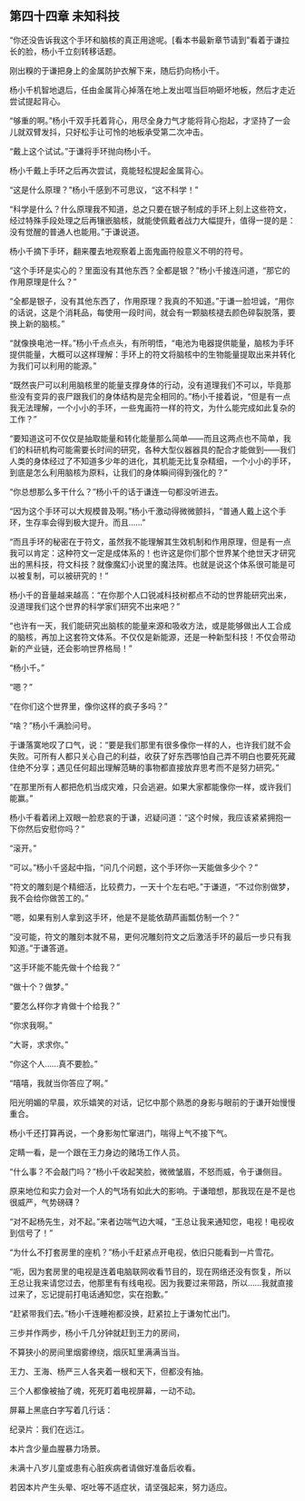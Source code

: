## 第四十四章 未知科技
“你还没告诉我这个手环和脑核的真正用途呢。[看本书最新章节请到”看着于谦拉长的脸，杨小千立刻转移话题。

刚出糗的于谦把身上的金属防护衣解下来，随后扔向杨小千。

杨小千机智地退后，任由金属背心掉落在地上发出哐当巨响砸坏地板，然后才走近尝试提起背心。

“够重的啊。”杨小千双手托着背心，用尽全身力气才能将背心抱起，才坚持了一会儿就双臂发抖，只好松手让可怜的地板承受第二次冲击。

“戴上这个试试。”于谦将手环抛向杨小千。

杨小千戴上手环之后再次尝试，竟能轻松提起金属背心。

“这是什么原理？”杨小千感到不可思议，“这不科学！”

“科学是什么？什么原理我不知道，总之只要在银子制成的手环上刻上这些符文，经过特殊手段处理之后再镶嵌脑核，就能使佩戴者战力大幅提升，值得一提的是：没有觉醒的普通人也能用。”于谦说道。

杨小千摘下手环，翻来覆去地观察着上面鬼画符般意义不明的符号。

“这个手环是实心的？里面没有其他东西？全都是银？”杨小千接连问道，“那它的作用原理是什么？”

“全都是银子，没有其他东西了，作用原理？我真的不知道。”于谦一脸坦诚，“用你的话说，这是个消耗品，每使用一段时间，就会有一颗脑核褪去颜色碎裂脱落，要换上新的脑核。”

“就像换电池一样。”杨小千点点头，有所明悟，“电池为电器提供能量，脑核为手环提供能量，大概可以这样理解：手环上的符文将脑核中的生物能量提取出来并转化为我们可以利用的能源。”

“既然丧尸可以利用脑核里的能量支撑身体的行动，没有道理我们不可以，毕竟那些没有变异的丧尸跟我们的身体结构是完全相同的。”杨小千接着说，“但是有一点我无法理解，一个小小的手环，一些鬼画符一样的符文，为什么能完成如此复杂的工作？”

“要知道这可不仅仅是抽取能量和转化能量那么简单――而且这两点也不简单，我们的科研机构可能需要长时间的研究，各种大型仪器器具的配合才能做到――我们人类的身体经过了不知道多少年的进化，其机能无比复杂精细，一个小小的手环，到底是怎么利用脑核为原料，让我们的身体瞬间得到强化的？”

“你总想那么多干什么？”杨小千的话于谦连一句都没听进去。

“因为这个手环可以大规模普及啊。”杨小千激动得微微颤抖，“普通人戴上这个手环，生存率会得到极大提升。而且……”

“而且手环的秘密在于符文，虽然我不能理解其生效机制和作用原理，但是有一点我可以肯定：这种符文一定是成体系的！也许这是你们那个世界某个绝世天才研究出的黑科技，符文科技？就像魔幻小说里的魔法阵。也就是说这个体系很可能是可以被复制，可以被研究的！”

杨小千的音量越来越高：“在你那个人口锐减科技树都点不动的世界能研究出来，没道理我们这个世界的科学家们研究不出来吧？”

“也许有一天，我们能研究出脑核的能量来源和吸收方法，或是能够做出人工合成的脑核，再加上这套符文体系。不仅仅是新能源，还是一种新型科技！不仅会带动新的产业链，还会影响世界格局！”

“杨小千。”

“嗯？”

“在你们这个世界里，像你这样的疯子多吗？”

“啥？”杨小千满脸问号。

于谦落寞地叹了口气，说：“要是我们那里有很多像你一样的人，也许我们就不会失败。可所有人都只关心自己的利益，收获了好东西哪怕自己弄不明白也要死死藏住绝不分享；遇见任何超出理解范畴的事物都直接放弃思考而不是努力研究。”

“在那里所有人都把危机当成灾难，只会逃避。如果大家都能像你一样，或许我们能赢。”

杨小千看着闭上双眼一脸悲哀的于谦，迟疑问道：“这个时候，我应该紧紧拥抱一下你然后安慰你吗？”

“滚开。”

“可以。”杨小千竖起中指，“问几个问题，这个手环你一天能做多少个？”

“符文的雕刻是个精细活，比较费力，一天十个左右吧。”于谦道，“不过你别做梦，我不会给你做苦工的。”

“嗯，如果有别人拿到这手环，他是不是能依葫芦画瓢仿制一个？”

“没可能，符文的雕刻本就不易，更何况雕刻符文之后激活手环的最后一步只有我知道。”于谦答道。

“这手环能不能先做十个给我？”

“做十个？做梦。”

“要怎么样你才肯做十个给我？”

“你求我啊。”

“大哥，求求你。”

“你这个人……真不要脸。”

“嘻嘻，我就当你答应了啊。”

阳光明媚的早晨，欢乐嬉笑的对话，记忆中那个熟悉的身影与眼前的于谦开始慢慢重合。

杨小千还打算再说，一个身影匆忙窜进门，喘得上气不接下气。

定睛一看，是一个跟在王力身边的赌场工作人员。

“什么事？不会敲门吗？”杨小千收起笑脸，微微皱眉，不怒而威，令于谦侧目。

原来地位和实力会对一个人的气场有如此大的影响。于谦暗想，那我现在是不是也很威严，气势磅礴？

“对不起杨先生，对不起。”来者边喘气边大喊，“王总让我来通知您，电视！电视收到信号了！”

“为什么不打套房里的座机？”杨小千赶紧点开电视，依旧只能看到一片雪花。

“呃，因为套房里的电视是连着电脑联网收看节目的，现在网络还没有恢复，所以王总让我来请您过去，他那里有有线电视。因为我要过来带路，所以……我就直接过来了，忘记提前打电话通知您，实在抱歉。”

“赶紧带我们去。”杨小千连睡袍都没换，赶紧拉上于谦匆忙出门。

三步并作两步，杨小千几分钟就赶到王力的房间，

不算狭小的房间里烟雾缭绕，烟灰缸里满满当当。

王力、王海、杨严三人各夹着一根和天下，但都没有抽。

三个人都像被抽了魂，死死盯着电视屏幕，一动不动。

屏幕上黑底白字写着几行话：

纪录片：我们在远江。

本片含少量血腥暴力场景。

未满十八岁儿童或患有心脏疾病者请做好准备后收看。

若因本片产生头晕、呕吐等不适症状，请坚强起来，努力适应。

